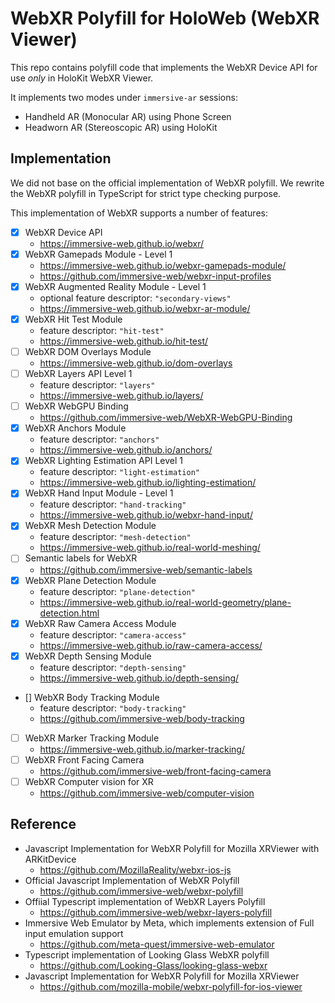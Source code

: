 # WebXR Polyfill for HoloWeb (WebXR Viewer)

This repo contains polyfill code that implements the WebXR Device API for use *only* in HoloKit WebXR Viewer.

It implements two modes under `immersive-ar` sessions:
- Handheld AR (Monocular AR) using Phone Screen
- Headworn AR (Stereoscopic AR) using HoloKit

## Implementation

We did not base on the official implementation of WebXR polyfill. We rewrite the WebXR polyfill in TypeScript for strict type checking purpose.

This implementation of WebXR supports a number of features: 

- [x] WebXR Device API  
  - https://immersive-web.github.io/webxr/
- [x] WebXR Gamepads Module - Level 1 
  - https://immersive-web.github.io/webxr-gamepads-module/
  - https://github.com/immersive-web/webxr-input-profiles
- [x] WebXR Augmented Reality Module - Level 1
  - optional feature descriptor: `"secondary-views"`
  - https://immersive-web.github.io/webxr-ar-module/
- [x] WebXR Hit Test Module 
  - feature descriptor: `"hit-test"`
  - https://immersive-web.github.io/hit-test/
- [ ] WebXR DOM Overlays Module 
  - https://immersive-web.github.io/dom-overlays
- [ ] WebXR Layers API Level 1 
  - feature descriptor: `"layers"`
  - https://immersive-web.github.io/layers/
- [ ] WebXR WebGPU Binding
  - https://github.com/immersive-web/WebXR-WebGPU-Binding
- [x] WebXR Anchors Module 
  - feature descriptor: `"anchors"`
  - https://immersive-web.github.io/anchors/
- [x] WebXR Lighting Estimation API Level 1
  - feature descriptor: `"light-estimation"`
  - https://immersive-web.github.io/lighting-estimation/
- [x] WebXR Hand Input Module - Level 1 
  - feature descriptor: `"hand-tracking"`
  - https://immersive-web.github.io/webxr-hand-input/
- [x] WebXR Mesh Detection Module
  - feature descriptor: `"mesh-detection"`
  - https://immersive-web.github.io/real-world-meshing/
- [ ] Semantic labels for WebXR
  - https://github.com/immersive-web/semantic-labels
- [x] WebXR Plane Detection Module
  - feature descriptor: `"plane-detection"`
  - https://immersive-web.github.io/real-world-geometry/plane-detection.html
- [x] WebXR Raw Camera Access Module
  - feature descriptor: `"camera-access"`
  - https://immersive-web.github.io/raw-camera-access/
- [x] WebXR Depth Sensing Module
  - feature descriptor: `"depth-sensing"`
  - https://immersive-web.github.io/depth-sensing/
- [] WebXR Body Tracking Module
  - feature descriptor: `"body-tracking"`
  - https://github.com/immersive-web/body-tracking
- [ ] WebXR Marker Tracking Module
  - https://immersive-web.github.io/marker-tracking/
- [ ] WebXR Front Facing Camera
  - https://github.com/immersive-web/front-facing-camera
- [ ] WebXR Computer vision for XR
  - https://github.com/immersive-web/computer-vision

## Reference

- Javascript Implementation for WebXR Polyfill for Mozilla XRViewer with ARKitDevice
  - https://github.com/MozillaReality/webxr-ios-js
- Official Javascript Implementation of WebXR Polyfill   
  - https://github.com/immersive-web/webxr-polyfill 
- Offiial Typescript implementation of WebXR Layers Polyfill 
  - https://github.com/immersive-web/webxr-layers-polyfill
- Immersive Web Emulator by Meta, which implements extension of Full input emulation support
  - https://github.com/meta-quest/immersive-web-emulator
- Typescript implementation of Looking Glass WebXR polyfill
  - https://github.com/Looking-Glass/looking-glass-webxr
- Javascript Implementation for WebXR Polyfill for Mozilla XRViewer
  - https://github.com/mozilla-mobile/webxr-polyfill-for-ios-viewer